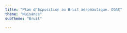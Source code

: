 ```yaml
---
title: "Plan d'Exposition au Bruit aéronautique. DGAC"
theme: "Nuisance"
subTheme: "Bruit"

---
```

